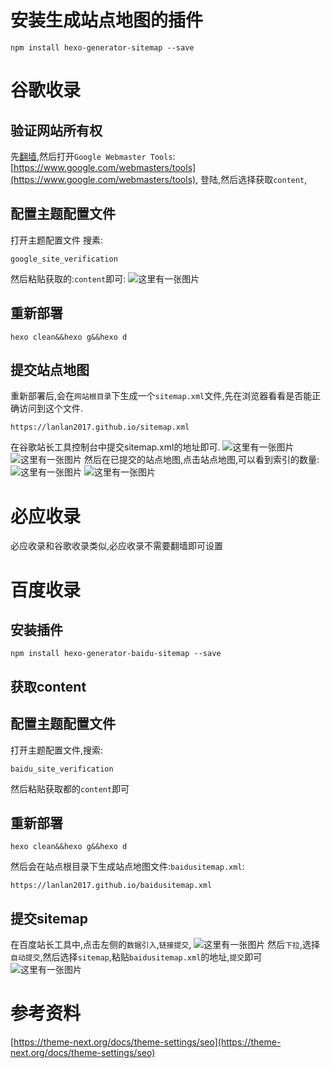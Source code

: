 # 安装生成站点地图的插件
```shell
npm install hexo-generator-sitemap --save
```
# 谷歌收录
## 验证网站所有权
先[翻墙](https://lanlan2017.github.io/blog/a1ad1d5d/),然后打开`Google Webmaster Tools`:[https://www.google.com/webmasters/tools](https://www.google.com/webmasters/tools),
登陆,然后选择获取`content`,
## 配置主题配置文件
打开主题配置文件
搜素:
```shell
google_site_verification
```
然后粘贴获取的:`content`即可:
![这里有一张图片](https://raw.githubusercontent.com/lanlan2017/images/master/Hexo/seo/Google/6.png)
## 重新部署
```shell
hexo clean&&hexo g&&hexo d
```
## 提交站点地图
重新部署后,会在`网站根目录`下生成一个`sitemap.xml`文件,先在浏览器看看是否能正确访问到这个文件.
```shell
https://lanlan2017.github.io/sitemap.xml
```
在谷歌站长工具控制台中提交sitemap.xml的地址即可.
![这里有一张图片](https://raw.githubusercontent.com/lanlan2017/images/master/Hexo/seo/Google/1.png)
![这里有一张图片](https://raw.githubusercontent.com/lanlan2017/images/master/Hexo/seo/Google/2.png)
然后在已提交的站点地图,点击站点地图,可以看到索引的数量:
![这里有一张图片](https://raw.githubusercontent.com/lanlan2017/images/master/Hexo/seo/Google/4.png)
![这里有一张图片](https://raw.githubusercontent.com/lanlan2017/images/master/Hexo/seo/Google/5.png)

# 必应收录
必应收录和谷歌收录类似,必应收录不需要翻墙即可设置
# 百度收录
## 安装插件
```shell
npm install hexo-generator-baidu-sitemap --save
```
## 获取content

## 配置主题配置文件
打开主题配置文件,搜索:
```shell
baidu_site_verification
```
然后粘贴获取都的`content`即可
## 重新部署
```shell
hexo clean&&hexo g&&hexo d
```
然后会在站点根目录下生成站点地图文件:`baidusitemap.xml`:
```shell
https://lanlan2017.github.io/baidusitemap.xml
```
## 提交sitemap
在百度站长工具中,点击左侧的`数据引入`,`链接提交`,
![这里有一张图片](https://raw.githubusercontent.com/lanlan2017/images/master/Hexo/seo/Google/8.png)
然后`下拉`,选择`自动提交`,然后选择`sitemap`,粘贴`baidusitemap.xml`的地址,`提交`即可
![这里有一张图片](https://raw.githubusercontent.com/lanlan2017/images/master/Hexo/seo/Google/9.png)

<!--
Hexo/seo/Google/
-->
# 参考资料
[https://theme-next.org/docs/theme-settings/seo](https://theme-next.org/docs/theme-settings/seo)